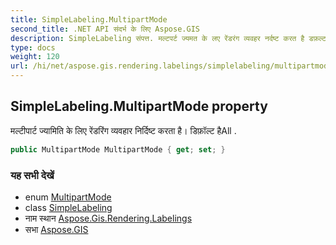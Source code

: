 ```yaml
---
title: SimpleLabeling.MultipartMode
second_title: .NET API संदर्भ के लिए Aspose.GIS
description: SimpleLabeling संपत्त. मल्टपर्ट ज्यमत के लए रेंडरंग व्यवहर नर्दष्ट करत है डफ़ल्ट हैAll .
type: docs
weight: 120
url: /hi/net/aspose.gis.rendering.labelings/simplelabeling/multipartmode/
---
```

## SimpleLabeling.MultipartMode property

मल्टीपार्ट ज्यामिति के लिए रेंडरिंग व्यवहार निर्दिष्ट करता है। डिफ़ॉल्ट हैAll .

```csharp
public MultipartMode MultipartMode { get; set; }
```

### यह सभी देखें

* enum [MultipartMode](../../multipartmode/)
* class [SimpleLabeling](../)
* नाम स्थान [Aspose.Gis.Rendering.Labelings](../../simplelabeling/)
* सभा [Aspose.GIS](../../../)


